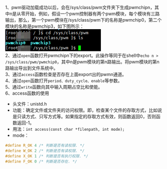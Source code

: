 1、pwm驱动加载成功以后，会在/sys/class/pwm文件夹下生成pwmchipn，其中n是从零开始，例如，假设一个pwm控制器有两个pwm模块，每个模块有三路输出，那么，第一个pwm模块在/sys/class/pwm下的名称是pwmchip0，第二个模块的名称是pwmchip3，如下图所示：  
![pwmchipn](README_images/pwmchipn_example.png)  
2、通过`open`函数打开pwmchipn下的export。此操作等同于在shell中`echo n > /sys/class/pwm/pwmchip0`，其中n是pwm模块的第n路输出。将pwm模块的第n路输出导出到文件系统中。  
3、通过`access`函数检查是否存在上面export出的pwmn通道。  
4、通过`open`函数打开`period、duty_cycle、enable`等参数。  
5、通过`write`函数向其中输入周期占空比和使能。  
6、access函数的使用
+ 头文件：unistd.h
+ 功能：确定文件或文件夹的访问权限。即，检查某个文件的存取方式，比如说是只读方式、只写方式等。如果指定的存取方式有效，则函数返回0，否则函数返回-1。
+ 用法：`int access(const char *filenpath, int mode);`
+ mode：
```c
#define R_OK 4 /* 判断是否有读权限. */
#define W_OK 2 /* 判断是否有读权限. */
#define X_OK 1 /* 判断是否有执行权限. */
#define F_OK 0 /* 判断是否存在. */
```

